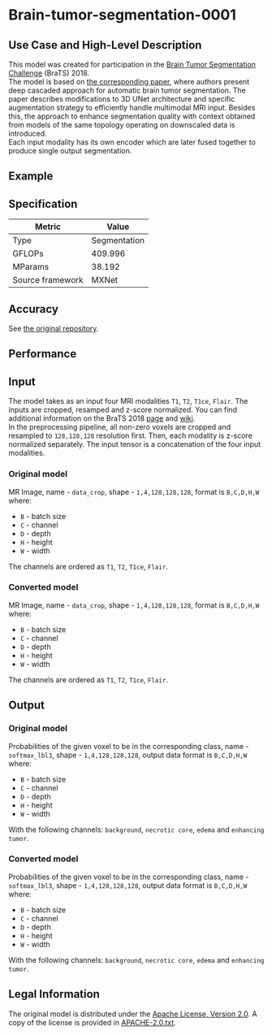 # Brain-tumor-segmentation-0001

## Use Case and High-Level Description

This model was created for participation in the [Brain Tumor Segmentation Challenge](https://www.med.upenn.edu/sbia/brats2018.html) (BraTS) 2018.  
The model is based on [the corresponding paper](https://arxiv.org/abs/1810.04008), where authors present deep cascaded approach for automatic brain tumor segmentation. The paper describes modifications to 3D UNet architecture and specific augmentation strategy to efficiently handle multimodal MRI input. Besides this, the approach to enhance segmentation quality with context obtained from models of the same topology operating on downscaled data is introduced.  
Each input modality has its own encoder which are later fused together to produce single output segmentation.  

## Example

## Specification

| Metric            | Value         |
|-------------------|---------------|
| Type              | Segmentation  |
| GFLOPs            | 409.996       |
| MParams           | 38.192        |
| Source framework  | MXNet         |

## Accuracy

See [the original repository](https://github.com/lachinov/brats2018-graphlabunn).


## Performance

## Input

The model takes as an input four MRI modalities `T1`, `T2`, `T1ce`, `Flair`. The inputs are cropped, resamped and z-score normalized. You can find additional information on the BraTS 2018 [page](https://www.med.upenn.edu/sbia/brats2018/data.html) and [wiki](https://en.wikipedia.org/wiki/Magnetic_resonance_imaging).  
In the preprocessing pipeline, all non-zero voxels are cropped and resampled to `128,128,128` resolution first. Then, each modality is z-score normalized separately. The input tensor is a concatenation of the four input modalities.

### Original model

MR Image, name - `data_crop`, shape - `1,4,128,128,128`, format is `B,C,D,H,W` where:

- `B` - batch size
- `C` - channel
- `D` - depth
- `H` - height
- `W` - width

The channels are ordered as `T1`, `T2`, `T1ce`, `Flair`.

### Converted model

MR Image, name - `data_crop`, shape - `1,4,128,128,128`, format is `B,C,D,H,W` where:

- `B` - batch size
- `C` - channel
- `D` - depth
- `H` - height
- `W` - width

The channels are ordered as `T1`, `T2`, `T1ce`, `Flair`.

## Output

### Original model


Probabilities of the given voxel to be in the corresponding class, name - `softmax_lbl3`, shape - `1,4,128,128,128`, output data format is `B,C,D,H,W` where:

- `B` - batch size
- `C` - channel
- `D` - depth
- `H` - height
- `W` - width

With the following channels: `background`, `necrotic core`, `edema` and `enhancing tumor`.

### Converted model

Probabilities of the given voxel to be in the corresponding class, name - `softmax_lbl3`, shape - `1,4,128,128,128`, output data format is `B,C,D,H,W` where:

- `B` - batch size
- `C` - channel
- `D` - depth
- `H` - height
- `W` - width

With the following channels: `background`, `necrotic core`, `edema` and `enhancing tumor`.

## Legal Information

The original model is distributed under the
[Apache License, Version 2.0](https://github.com/lachinov/brats2018-graphlabunn/blob/master/LICENSE).
A copy of the license is provided in [APACHE-2.0.txt](../licenses/APACHE-2.0.txt).
